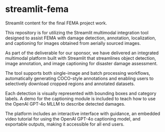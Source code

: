 # streamlit-fema
Streamlit content for the final FEMA project work.


This repository is for utilizing the Streamlit multimodal integration tool designed to assist FEMA with damage detection, annotation, localization, and captioning for images obtained from aerially sourced images.

As part of the deliverable for our sponsor, we have delivered an integrated multimodal platform built with Streamlit that streamlines object detection, image annotation, and image captioning for disaster damage assessment. 

The tool supports both single-image and batch processing workflows, automatically generating COCO-style annotations and enabling users to selectively download cropped regions and annotated datasets. 

Each detection is visually represented with bounding boxes and category labels. A demo for the captioning module is included to teach how to use the OpenAI GPT-4o MLLM to describe detected damages. 

The platform includes an interactive interface with guidance, an embedded video tutorial for using the OpenAI GPT-4o captioning model, and exportable outputs, making it accessible for all end users.
